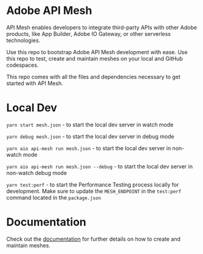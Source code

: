 # Adobe API Mesh

API Mesh enables developers to integrate third-party APIs with other Adobe products, like App Builder, Adobe IO Gateway, or other serverless technologies.

Use this repo to bootstrap Adobe API Mesh development with ease. Use this repo to test, create and maintain meshes on your local and GitHub codespaces.

This repo comes with all the files and dependencies necessary to get started with API Mesh.

# Local Dev

`yarn start mesh.json` - to start the local dev server in watch mode

`yarn debug mesh.json` - to start the local dev server in debug mode

`yarn aio api-mesh run mesh.json` - to start the local dev server in non-watch mode

`yarn aio api-mesh run mesh.json --debug` - to start the local dev server in non-watch debug mode

`yarn test:perf` - to start the Performance Testing process locally for development. Make sure to update the `MESH_ENDPOINT` in the `test:perf` command located in the `package.json`

# Documentation

Check out the [documentation](https://developer.adobe.com/graphql-mesh-gateway/mesh/basic/create-mesh/) for further details on how to create and maintain meshes.
